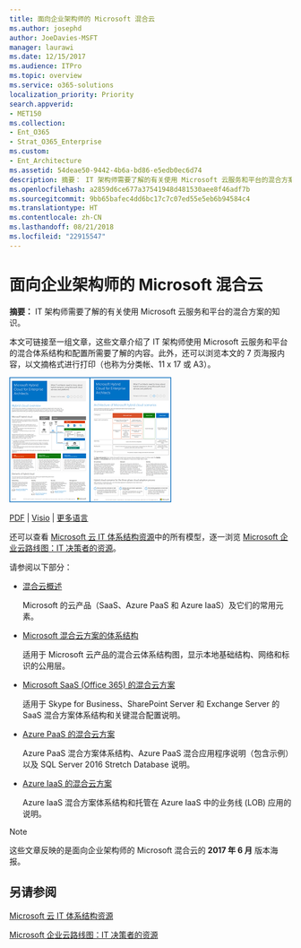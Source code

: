 ```yaml
---
title: 面向企业架构师的 Microsoft 混合云
ms.author: josephd
author: JoeDavies-MSFT
manager: laurawi
ms.date: 12/15/2017
ms.audience: ITPro
ms.topic: overview
ms.service: o365-solutions
localization_priority: Priority
search.appverid:
- MET150
ms.collection:
- Ent_O365
- Strat_O365_Enterprise
ms.custom:
- Ent_Architecture
ms.assetid: 54deae50-9442-4b6a-bd86-e5edb0ec6d74
description: 摘要： IT 架构师需要了解的有关使用 Microsoft 云服务和平台的混合方案的知识。
ms.openlocfilehash: a2859d6ce677a37541948d481530aee8f46adf7b
ms.sourcegitcommit: 9bb65bafec4dd6bc17c7c07ed55e5eb6b94584c4
ms.translationtype: HT
ms.contentlocale: zh-CN
ms.lasthandoff: 08/21/2018
ms.locfileid: "22915547"
---
```

# <a name="microsoft-hybrid-cloud-for-enterprise-architects"></a>面向企业架构师的 Microsoft 混合云

 **摘要：** IT 架构师需要了解的有关使用 Microsoft 云服务和平台的混合方案的知识。
  
本文可链接至一组文章，这些文章介绍了 IT 架构师使用 Microsoft 云服务和平台的混合体系结构和配置所需要了解的内容。此外，还可以浏览本文的 7 页海报内容，以文摘格式进行打印（也称为分类帐、11 x 17 或 A3）。
  
[![Microsoft 混合云模型的缩略图](media/Hybrid-Poster/Hybrid-Cloud-Thumbnail.png)](https://www.microsoft.com/download/details.aspx?id=54424
)
  
[PDF](https://go.microsoft.com/fwlink/p/?linkid=842082) | [Visio](https://go.microsoft.com/fwlink/p/?linkid=842083) | 
[更多语言](https://www.microsoft.com/download/details.aspx?id=54424)
  
还可以查看 [Microsoft 云 IT 体系结构资源](microsoft-cloud-it-architecture-resources.md)中的所有模型，逐一浏览 [Microsoft 企业云路线图：IT 决策者的资源](https://aka.ms/cloudarchitecture)。
  
请参阅以下部分：
  
- [混合云概述](hybrid-cloud-overview.md)
    
    Microsoft 的云产品（SaaS、Azure PaaS 和 Azure IaaS）及它们的常用元素。
    
- [Microsoft 混合云方案的体系结构](architecture-of-microsoft-hybrid-cloud-scenarios.md)
    
    适用于 Microsoft 云产品的混合云体系结构图，显示本地基础结构、网络和标识的公用层。
    
- [Microsoft SaaS (Office 365) 的混合云方案](hybrid-cloud-scenarios-for-microsoft-saas-office-365.md)
    
    适用于 Skype for Business、SharePoint Server 和 Exchange Server 的 SaaS 混合方案体系结构和关键混合配置说明。
    
- [Azure PaaS 的混合云方案](hybrid-cloud-scenarios-for-azure-paas.md)
    
    Azure PaaS 混合方案体系结构、Azure PaaS 混合应用程序说明（包含示例）以及 SQL Server 2016 Stretch Database 说明。
    
- [Azure IaaS 的混合云方案](hybrid-cloud-scenarios-for-azure-iaas.md)
    
    Azure IaaS 混合方案体系结构和托管在 Azure IaaS 中的业务线 (LOB) 应用的说明。
    
> [!NOTE]
> 这些文章反映的是面向企业架构师的 Microsoft 混合云的 **2017 年 6 月** 版本海报。
  
## <a name="see-also"></a>另请参阅

[Microsoft 云 IT 体系结构资源](microsoft-cloud-it-architecture-resources.md)

[Microsoft 企业云路线图：IT 决策者的资源](https://sway.com/FJ2xsyWtkJc2taRD)



